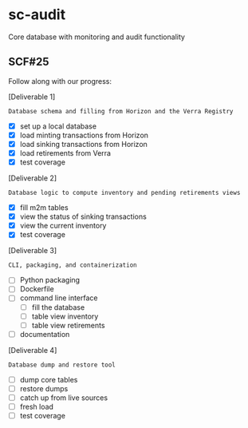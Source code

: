 # sc-audit

Core database with monitoring and audit functionality

## SCF#25

Follow along with our progress:

[Deliverable 1]

    Database schema and filling from Horizon and the Verra Registry

- [x] set up a local database
- [x] load minting transactions from Horizon
- [x] load sinking transactions from Horizon
- [x] load retirements from Verra
- [x] test coverage

[Deliverable 2]

    Database logic to compute inventory and pending retirements views

- [x] fill m2m tables
- [x] view the status of sinking transactions
- [x] view the current inventory
- [x] test coverage

[Deliverable 3]

    CLI, packaging, and containerization

- [ ] Python packaging
- [ ] Dockerfile
- [ ] command line interface
  - [ ] fill the database
  - [ ] table view inventory
  - [ ] table view retirements
- [ ] documentation

[Deliverable 4]

    Database dump and restore tool

- [ ] dump core tables
- [ ] restore dumps
- [ ] catch up from live sources
- [ ] fresh load
- [ ] test coverage
